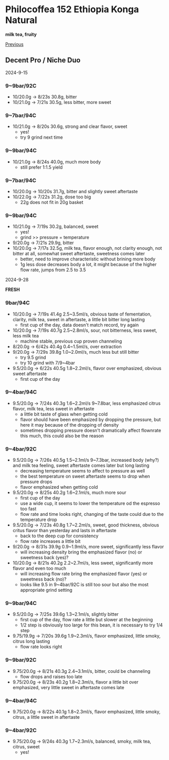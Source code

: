 # Philocoffea 152 Ethiopia Konga Natural

**milk tea, fruity**

[Previous](../../Breville-Niche/2024-9/Philocoffea-152.md)

## Decent Pro / Niche Duo

2024-9-15

### 9~9bar/92C

- 10/20.0g -> 8/23s 30.8g, bitter
- 10/21.0g -> 7/21s 30.5g, less bitter, more sweet

### 9~7bar/94C

- 10/21.0g -> 8/20s 30.6g, strong and clear flavor, sweet
  - yes!
  - try 9 grind next time

### 9~9bar/94C

- 10/21.0g -> 8/24s 40.0g, much more body
  - still prefer 1:1.5 yield

### 9~7bar/94C

- 10/20.0g -> 10/20s 31.7g, bitter and slightly sweet aftertaste
- 10/22.0g -> 7/22s 31.2g, dose too big
  - 22g does not fit in 20g basket

### 9~9bar/94C

- 10/21.0g -> 7/19s 30.2g, balanced, sweet
  - yes!
  - grind >> pressure = temperature
- 9/20.0g -> 7/21s 29.9g, bitter
- 10/20.0g -> 7/17s 32.5g, milk tea, flavor enough, not clarity enough, not bitter at all, somewhat sweet aftertaste, sweetness comes later
  - better, need to improve characteristic without brining more body
  - 1g less dose decreases body a lot, it might because of the higher flow rate, jumps from 2.5 to 3.5

2024-9-28

**FRESH**

### 9bar/94C

- 10/20.0g -> 7/19s 41.4g 2.5\~3.5ml/s, obvious taste of fementation, clarity, milk tea, sweet in aftertaste, a little bit bitter long lasting
  - first cup of the day, data doesn't match record, try again
- 10/20.0g -> 7/19s 40.7g 2.5\~2.8ml/s, sour, not bitterness, less sweet, less milk tea
  - machine stable, previous cup proven channeling
- 8/20.0g -> 6/42s 40.4g 0.4\~1.5ml/s, over extraction
- 9/20.0g -> 7/29s 39.8g 1.0\~2.0ml/s, much less but still bitter
  - try 9.5 grind
  - try 10 grind with 7/9\~4bar
- 9.5/20.0g -> 6/22s 40.5g 1.8\~2.2ml/s, flavor over emphasized, obvious sweet aftertaste
  - first cup of the day

### 9~4bar/94C

- 9.5/20.0g -> 7/24s 40.3g 1.6\~2.2ml/s 9\~7.8bar, less emphasized citrus flavor, milk tea, less sweet in aftertaste
  - a little bit taste of glass when getting cold
  - flavor should have been emphasized by dropping the pressure, but here it may because of the dropping of density
  - sometimes dropping pressure doesn't dramatically affect flownrate this much, this could also be the reason

### 9~4bar/92C

- 9.5/20.0g -> 7/26s 40.5g 1.5\~2.1ml/s 9\~7.3bar, increased body (why?) and milk tea feeling, sweet aftertaste comes later but long lasting
  - decreasing temperature seems to affect to pressure as well
  - the best temperature on sweet aftertaste seems to drop when pressure drops
  - flavor emphasized when getting cold
- 9.5/20.0g -> 8/25s 40.2g 1.6\~2.1ml/s, much more sour
  - first cup of the day
  - use a wide cup, it seems to lower the temperature od the espresso too fast
  - flow rate and time looks right, changing of the taste could due to the temperature drop
- 9.5/20.0g -> 7/23s 40.8g 1.7\~2.2ml/s, sweet, good thickness, obvious critus flavor than yesterday and lasts in aftertaste
  - back to the deep cup for consistency
  - flow rate increases a little bit
- 9/20.0g -> 8/31s 39.9g 0.9\~1.9ml/s, more sweet, significantly less flavor
  - will increasing density bring the emphasized flavor (no) or sweetness back (yes)? 
- 10/20.0g -> 8/21s 40.2g 2.2\~2.7ml/s, less sweet, significantly more flavor and even too much
  - will increasing flow rate bring the emphasized flavor (yes) or sweetness back (no)?
  - looks like 9.5 in 9~4bar/92C is still too sour but also the most appropriate grind setting

### 9~9bar/94C

- 9.5/20.0g -> 7/25s 39.6g 1.3\~2.1ml/s, slightly bitter
  - first cup of the day, flow rate a little but slower at the beginning
  - 1/2 step is obviously too large for this bean, it is necessary to try 1/4 step
- 9.75/19.9g -> 7/20s 39.6g 1.9\~2.3ml/s, flavor emphasized, little smoky, citrus long lasting
  - flow rate looks right

### 9~9bar/92C

- 9.75/20.0g -> 8/21s 40.3g 2.4\~3.1ml/s, bitter, could be channeling
  - flow drops and raises too late
- 9.75/20.0g -> 8/23s 40.2g 1.8\~2.3ml/s, flavor a little bit over emphasized, very little sweet in aftertaste comes late

### 9~4bar/94C

- 9.75/20.0g -> 8/22s 40.1g 1.8\~2.3ml/s, flavor emphasized, little smoky, citrus, a little sweet in aftertaste

### 9\~4bar/92C

- 9.75/20.0g -> 9/24s 40.3g 1.7\~2.3ml/s, balanced, smoky, milk tea, citrus, sweet
  - yes!
